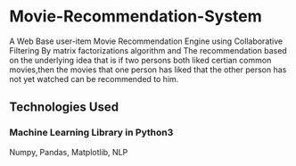 # Movie-Recommendation-System

A Web Base user-item Movie Recommendation Engine using Collaborative Filtering By matrix factorizations algorithm and The recommendation based on the underlying idea that is if two persons both liked certian common movies,then the movies that one person has liked that the other person has not yet watched can be recommended to him.

## Technologies Used
### Machine Learning Library in Python3
Numpy, Pandas, Matplotlib, NLP
